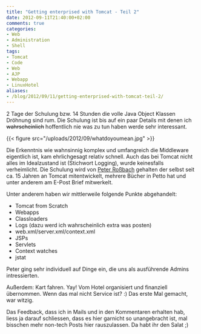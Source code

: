 ```yaml
---
title: "Getting enterprised with Tomcat - Teil 2"
date: 2012-09-11T21:40:00+02:00
comments: true
categories:
- Web
- Administration
- Shell
tags:
- Tomcat
- Code
- Web
- AJP
- Webapp
- LinuxHotel
aliases:
- /blog/2012/09/11/getting-enterprised-with-tomcat-teil-2/
---
```


2 Tage der Schulung bzw. 14 Stunden die volle Java Object Klassen Dröhnung sind rum.
Die Schulung ist bis auf ein paar Details mit denen ich
<strike>wahrscheinlich</strike> hoffentlich nie was zu tun
haben werde sehr interessant.

{{< figure src="/uploads/2012/09/whatdoyoumean.jpg" >}}

Die Erkenntnis wie wahnsinnig komplex und umfangreich die Middleware eigentlich
ist, kam ehrlichgesagt relativ schnell. Auch das bei Tomcat nicht alles im
Idealzustand ist (Stichwort Logging), wurde keinesfalls verheimlicht.
Die Schulung wird von [Peter Roßbach](http://www.objektpark.org/)
gehalten der selbst seit ca. 15 Jahren an Tomcat mitentwickelt, mehrere Bücher
in Petto hat und unter anderem am E-Post Brief mitwerkelt.

Unter anderem haben wir mittlerweile folgende Punkte abgehandelt:

* Tomcat from Scratch
* Webapps
* Classloaders
* Logs (dazu werd ich wahrscheinlich extra was posten)
* web.xml/server.xml/context.xml
* JSPs
* Servlets
* Context watches
* jstat

Peter ging sehr individuell auf Dinge ein, die uns als ausführende Admins
intressierten.

Außerdem: Kart fahren. Yay! Vom Hotel organisiert und finanziell übernommen.
Wenn das mal nicht Service ist? :) Das erste Mal gemacht, war witzig.

Das Feedback, dass ich in Mails und in den Kommentaren erhalten hab, liess ja
darauf schliessen, dass es hier garnicht so unangebracht ist, mal bisschen mehr
non-tech Posts hier rauszulassen. Da habt ihr den Salat ;)
